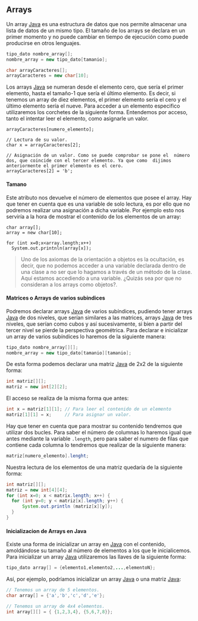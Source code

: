 ## Arrays

Un array [Java](http://www.manualweb.net/tutorial-java/) es una estructura de datos que nos permite almacenar una lista de datos de un mismo tipo. El tamaño de los arrays se declara en un primer momento y no puede cambiar en tiempo de ejecución como puede producirse en otros lenguajes.

``` java
tipo_dato nombre_array[];
nombre_array = new tipo_dato[tamanio];

char arrayCaracteres[];
arrayCaracteres = new char[10];
```

Los arrays [Java](http://www.manualweb.net/tutorial-java/) se numeran desde el elemento cero, que sería el primer elemento, hasta el tamaño-1 que sería el último elemento. Es decir, si tenemos un array de diez elementos, el primer elemento sería el cero y el último elemento sería el nueve. Para acceder a un elemento especifico utilizaremos los corchetes de la siguiente forma. Entendemos por acceso, tanto el intentar leer el elemento, como asignarle un valor.

```
arrayCaracteres[numero_elemento];
```

```
// Lectura de su valor.
char x = arrayCaracteres[2];

// Asignación de un valor. Como se puede comprobar se pone el  número dos, que coincide con el tercer elemento. Ya que como  dijimos anteriormente el primer elemento es el cero.
arrayCaracteres[2] = 'b';
```

#### Tamano

Este atributo nos devuelve el número de elementos que posee el array. Hay que tener en cuenta que es una variable de solo lectura, es por ello que no podremos realizar una asignación a dicha variable. Por ejemplo esto nos serviría a la hora de mostrar el contenido de los elementos de un array:

```
char array[];
array = new char[10];

for (int x=0;x<array.length;x++)
  System.out.printnln(array[x]);
```

>Uno de los axiomas de la orientación a objetos es la ocultación, es decir, que no podemos acceder a una variable declarada dentro de una clase a no ser que lo hagamos a través de un método de la clase. Aquí estamos accediendo a una variable. ¿Quizás sea por que no consideran a los arrays como objetos?.

#### Matrices o Arrays de varios subindices

Podremos declarar arrays [Java](http://www.manualweb.net/tutorial-java/) de varios subíndices, pudiendo tener arrays [Java](http://www.manualweb.net/tutorial-java/) de dos niveles, que serían similares a las matrices, arrays [Java](http://www.manualweb.net/tutorial-java/) de tres niveles, que serían como cubos y así sucesivamente, si bien a partir del tercer nivel se pierde la perspectiva geométrica. Para declarar e inicializar un array de varios subíndices lo haremos de la siguiente manera:

``` java
tipo_dato nombre_array[][];
nombre_array = new tipo_dato[tamanio][tamanio];
```

De esta forma podemos declarar una matriz [Java](http://www.manualweb.net/tutorial-java/) de 2x2 de la siguiente forma:

``` java
int matriz[][];
matriz = new int[2][2];
```

El acceso se realiza de la misma forma que antes:

``` java
int x = matriz[1][1]; // Para leer el contenido de un elemento
matriz[1][1] = x;     // Para asignar un valor.
```

Hay que tener en cuenta que para mostrar su contenido tendremos que utilizar dos bucles. Para saber el número de columnas lo haremos igual que antes mediante la variable `.length`, pero para saber el numero de filas que contiene cada columna lo tendremos que realizar de la siguiente manera:

``` java
matriz[numero_elemento].lenght;
```

Nuestra lectura de los elementos de una matriz quedaría de la siguiente forma:

``` java
int matriz[][];
matriz = new int[4][4];
for (int x=0; x < matrix.length; x++) {
  for (int y=0; y < matriz[x].length; y++) {
      System.out.println (matriz[x][y]);
  }
}
```

#### Inicializacion de Arrays en Java

Existe una forma de inicializar un array en [Java](http://www.manualweb.net/tutorial-java/) con el contenido, amoldándose su tamaño al número de elementos a los que le inicialicemos. Para inicializar un array [Java](http://www.manualweb.net/tutorial-java/) utilizaremos las llaves de la siguiente forma:

``` java
tipo_dato array[] = {elemento1,elemento2,...,elementoN};
```

Así, por ejemplo, podríamos inicializar un array [Java](http://www.manualweb.net/tutorial-java/) o una matriz [Java](http://www.manualweb.net/tutorial-java/):

``` java
// Tenemos un array de 5 elementos.
char array[] = {'a','b','c','d','e'};

// Tenemos un array de 4x4 elementos.
int array[][] = { {1,2,3,4}, {5,6,7,8}};
```